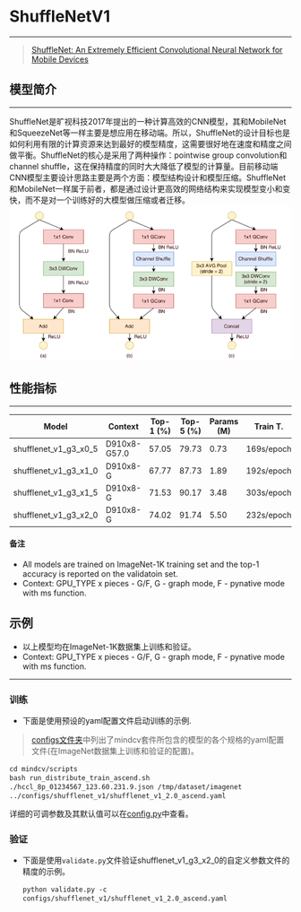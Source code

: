 # ShuffleNetV1

***
> [ShuffleNet: An Extremely Efficient Convolutional Neural Network for Mobile Devices](https://arxiv.org/pdf/1707.01083.pdf)

## 模型简介

***
ShuffleNet是旷视科技2017年提出的一种计算高效的CNN模型，其和MobileNet和SqueezeNet等一样主要是想应用在移动端。所以，ShuffleNet的设计目标也是如何利用有限的计算资源来达到最好的模型精度，这需要很好地在速度和精度之间做平衡。ShuffleNet的核心是采用了两种操作：pointwise group convolution和channel shuffle，这在保持精度的同时大大降低了模型的计算量。目前移动端CNN模型主要设计思路主要是两个方面：模型结构设计和模型压缩。ShuffleNet和MobileNet一样属于前者，都是通过设计更高效的网络结构来实现模型变小和变快，而不是对一个训练好的大模型做压缩或者迁移。
![](./ShuffleNetV1_Block.png)

## 性能指标

***

| Model                 | Context      | Top-1 (%) | Top-5 (%) | Params (M) | Train T.   | Infer T. | Download  | Config  | Log     |
| --------------------- | ------------ | --------- | --------- | ---------- | ---------- | -------- | --------- | ------- | ------- |
| shufflenet_v1_g3_x0_5 | D910x8-G57.0 | 57.05     | 79.73     | 0.73       | 169s/epoch |          | [model]() | [cfg]() | [log]() |
| shufflenet_v1_g3_x1_0 | D910x8-G     | 67.77     | 87.73     | 1.89       | 192s/epoch |          | [model]() | [cfg]() | [log]() |
| shufflenet_v1_g3_x1_5 | D910x8-G     | 71.53     | 90.17     | 3.48       | 303s/epoch |          | [model]() | [cfg]() | [log]() |
| shufflenet_v1_g3_x2_0 | D910x8-G     | 74.02     | 91.74     | 5.50       | 232s/epoch |          | [model]() | [cfg]() | [log]() |

#### 备注

- All models are trained on ImageNet-1K training set and the top-1 accuracy is reported on the validatoin set.
- Context: GPU_TYPE x pieces - G/F, G - graph mode, F - pynative mode with ms function.  

## 示例

- 以上模型均在ImageNet-1K数据集上训练和验证。
- Context: GPU_TYPE x pieces - G/F, G - graph mode, F - pynative mode with ms function.  

***

### 训练

- 下面是使用预设的yaml配置文件启动训练的示例.

> [configs文件夹](../../configs)中列出了mindcv套件所包含的模型的各个规格的yaml配置文件(在ImageNet数据集上训练和验证的配置)。

  ```shell
cd mindcv/scripts
bash run_distribute_train_ascend.sh ./hccl_8p_01234567_123.60.231.9.json /tmp/dataset/imagenet ../configs/shufflenet_v1/shufflenet_v1_2.0_ascend.yaml
  ```

详细的可调参数及其默认值可以在[config.py](../../config.py)中查看。

### 验证

- 下面是使用`validate.py`文件验证shufflenet_v1_g3_x2_0的自定义参数文件的精度的示例。

  ```shell
  python validate.py -c configs/shufflenet_v1/shufflenet_v1_2.0_ascend.yaml
  ```


​	
